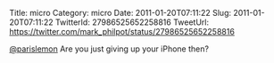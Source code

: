 Title: micro
Category: micro
Date: 2011-01-20T07:11:22
Slug: 2011-01-20T07:11:22
TwitterId: 27986525652258816
TweetUrl: https://twitter.com/mark_philpot/status/27986525652258816

[@parislemon](https://twitter.com/parislemon) Are you just giving up your iPhone then?